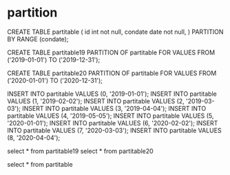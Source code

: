 # partition

CREATE TABLE partitable (
    id         int not null,
    condate         date not null,
) PARTITION BY RANGE (condate);

CREATE TABLE partitable19 PARTITION OF partitable
FOR VALUES FROM ('2019-01-01') TO ('2019-12-31');

CREATE TABLE partitable20 PARTITION OF partitable
FOR VALUES FROM ('2020-01-01') TO ('2020-12-31');

INSERT INTO partitable VALUES (0, '2019-01-01');
INSERT INTO partitable VALUES (1, '2019-02-02');
INSERT INTO partitable VALUES (2, '2019-03-03');
INSERT INTO partitable VALUES (3, '2019-04-04');
INSERT INTO partitable VALUES (4, '2019-05-05');
INSERT INTO partitable VALUES (5, '2020-01-01');
INSERT INTO partitable VALUES (6, '2020-02-02');
INSERT INTO partitable VALUES (7, '2020-03-03');
INSERT INTO partitable VALUES (8, '2020-04-04');

select * from partitable19
select * from partitable20

select * from partitable
